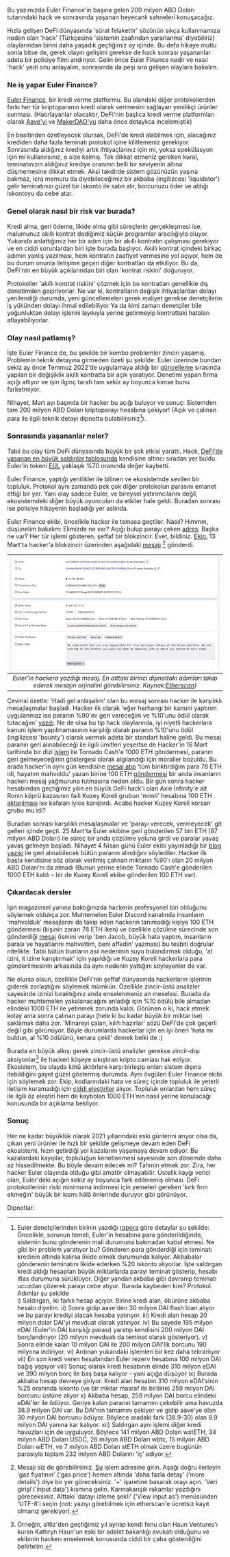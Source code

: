 Bu yazımızda Euler Finance'in başına gelen 200 milyon ABD Doları tutarındaki hack ve sonrasında yaşanan heyecanlı sahneleri konuşacağız. 

Hızla gelişen DeFi dünyasında 'sürat felakettir' sözünün sıkça kullanmamıza neden olan 'hack' (Türkçesine 'sistemin zaafından yararlanma' diyebiliriz) olaylarından birini daha yaşadık geçtiğimiz ay içinde. Bu defa hikaye mutlu sonla bitse de, gerek olayın gelişimi gerekse de hack sonrası yaşananlar adeta bir polisiye filmi andırıyor. Gelin önce Euler Finance nedir ve nasıl 'hack' yedi onu anlayalım, sonrasında da peşi sıra gelişen olaylara bakalım.

### Ne iş yapar Euler Finance?
[Euler Finance](https://www.euler.finance/), bir kredi verme platformu. Bu alandaki diğer protokollerden farkı her tür kriptoparanın kredi olarak verimesini sağlayan yenilikçi ürünler sunması. (Hatırlayanlar olacaktır, DeFi'nin başlıca kredi verme platformları olarak [Aave'yi](/genel/2021/07/19/defi-de-kurumsallara-karsi-bos-degil.html) ve [MakerDAO'yu](/genel/2019/02/15/MakerDAO-kredi-kullaniminda-cigir-acar-mi.html) daha önce detaylıca incelemiştik)

En basitinden özetleyecek olursak, DeFi'de kredi alabilmek için, alacağınız krediden daha fazla teminatı protokol içine kilitlemeniz gerekiyor. Sonrasında aldığınız krediyi artık ihtiyaçlarınız için mi, yoksa spekülasyon için mi kullanırsınız, o size kalmış. Tek dikkat etmeniz gereken kural, teminatınızın aldığınız krediye oranının belli bir seviyenin altına düşmemesine dikkat etmek. Aksi takdirde sistem gözünüzün yaşına bakmaz, icra memuru da diyebileceğimiz bir akbaba (ingilizcesi 'liquidator') gelir teminatınızı güzel bir iskonto ile satın alır, borcunuzu öder ve aldığı iskontoyu da cebe atar. 

### Genel olarak nasıl bir risk var burada? 

Kredi alma, geri ödeme, likide olma gibi süreçlerin gerçekleşmesi ise, malumunuz akıllı kontrat dediğimiz küçük programlar aracılığıyla oluyor. Yukarıda anlattığımız her bir adım için bir akıllı kontratın çalışması gerekiyor ve en ciddi sorunlardan biri işte burada başlıyor. Akıllı kontrat içindeki birkaç adımın yanlış yazılması, hem kontratın zaafiyet vermesine yol açıyor, hem de bu durum onunla iletişime geçen diğer kontratları da etkiliyor. Bu da, DeFi'nin en büyük açıklarından biri olan 'kontrat riskini' doğuruyor.

Protokoller 'akıllı kontrat riskini' çözmek için bu kontratları genellikle dış denetimden geçiriyorlar. Ne var ki, kontratların değişik ihtiyaçlardan dolayı yenilendiği durumda, yeni güncellemeleri gerek maliyet gerekse denetçilerin iş yükünden dolayı ihmal edilebiliyor Ya da kimi zaman denetçiler bile yoğunluktan dolayı işlerini layıkıyla yerine getirmeyip kontrattaki hataları atlayabiliyorlar.  

### Olay nasıl patlamış?

İşte Euler Finance de, bu şekilde bir kombo problemler zinciri yaşamış. Problemin teknik detayına girmeden özeti şu şekilde: Euler üzerinde bundan sekiz ay önce Temmuz 2022'de uygulamaya aldığı bir [güncelleme](https://forum.euler.finance/t/eip-14-contract-upgrades/305) sırasında yapılan bir değişiklik akıllı kontratta bir açık yaratıyor. Denetimi yapan firma açığı atlıyor ve işin ilginç tarafı tam sekiz ay boyunca kimse bunu farketmiyor. 

Nihayet, Mart ayı başında bir hacker bu açığı buluyor ve sonuç: Sistemden tam 200 milyon ABD Doları kriptoparayı hesabına çekiyor! (Açık ve çalınan para ile ilgili teknik detayı dipnotta bulabilirsiniz[^3]). 

### Sonrasında yaşananlar neler?
Tabii bu olay tüm DeFi dünyasında büyük bir şok etkisi yarattı. Hack, [DeFi'de yaşanan en büyük saldırılar tablosunda](https://rekt.news/leaderboard/) kendisine altıncı sıradan yer buldu. Euler'in tokeni [EUL](https://www.coingecko.com/en/coins/euler) yaklaşık %70 oranında değer kaybetti. 

Euler Finance, yaptığı yenilikler ile bilinen ve ekosistemde sevilen bir topluluk. Protokol aynı zamanda pek çok diğer protokolun parasını emanet ettiği bir yer. Yani olay sadece Euler, ve bireysel yatırımcılarını değil, ekosistemdeki diğer büyük oyuncuları da etkiler hale geldi. Buradan sonrası ise polisiye hikayenin başladığı yer aslında. 

Euler Finance ekibi, öncelikle hacker ile temasa geçtiler. Nasıl? Hımmm, düşünelim bakalım: Elimizde ne var? Açığı bulup parayı çeken [adres](https://etherscan.io/address/0xee009faf00cf54c1b4387829af7a8dc5f0c8c8c5). Başka ne var? Her tür işlemi gösteren, şeffaf bir blokzincir. Evet, bildiniz. [Ekip](https://etherscan.io/address/0xb66cd966670d962c227b3eaba30a872dbfb995db), 13 Mart'ta hacker'a blokzincir üzerinden aşağıdaki [mesajı](https://etherscan.io/tx/0x539c6fff0fce70e02dddd80a5534acf3df57deafbdc40f41abb20aa8f94a6d0d) [^1] gönderdi. 

| ![hacker_mesaj](/assets/euler-finance-to-hacker-280313_800.jpg)|
|:--:| 
| *Euler'in hackera yazdığı mesaj. En alttaki birinci dipnottaki adımları takip ederek mesajın orjinalini görebilirsiniz. Kaynak:[Etherscan](https://etherscan.io/tx/0x539c6fff0fce70e02dddd80a5534acf3df57deafbdc40f41abb20aa8f94a6d0d))*|

Çevirisi özetle: 'Hadi gel anlaşalım' olan bu mesaj sonrası hacker ile karşılıklı mesajlaşmalar başladı. Hacker ilk olarak 'eğer herhangi bir kanuni yaptırım uygulanmaz ise paranın %90'ını geri vereceğini ve %10'unu ödül olarak tutacağını' [yazdı](https://etherscan.io/tx/0xa7156a9e9031e4afecf8d48f8c54f1e4c9bdba5a4b91fe3087602351343ad888). Ne de olsa bu tip hack olaylarında, iyi niyetli hackerlara kanuni işlem yapılmamasının karşılığı olarak paranın %10'unu ödül (ingilizcesi 'bounty') olarak vermek adeta bir standart haline geldi. Bu mesaj paranın geri alınabileceği ile ilgili ümitleri yeşertse de Hacker'in 16 Mart tarihinde bir dizi [işlem](https://etherscan.io/tx/0xd7cc4f5305441c1ae773982d4813e48008b9fe2da10b86c6d96901e578ffffd6) ile Tornado Cash'e 1000 ETH göndermesi, paranın geri gelmeyeceğinin göstergesi olarak algılandığı için moraller bozuldu.  Bu arada hacker'in aynı gün kendisine [mesaj atıp](https://etherscan.io/tx/0xbe21a9719a4f89f7dc98419f60b247d69780b569cd8869c0031aae000f98cf17) 'tüm biriktirdiğim para 78 ETH idi, hayatım mahvoldu' yazan birine 100 ETH [göndermesi](https://etherscan.io/tx/0xcc8edbe70d22176e90027bb07047b5cc7541b169ef9ef71ae6d6793f344b8bc5) bir anda insanların hackerı mesaj yağmuruna tutmasına neden oldu. Bir gün sonra hacker hesabından geçtiğimiz yılın en büyük DeFi hack'i olan Axie Infinity'e ait Ronin köprü kazasının faili Kuzey Koreli grubun 'mimli' hesabına 100 ETH [aktarılması](https://etherscan.io/tx/0x202a67d3a1d52e4dd5e1eebe49da511164b6e4a1ebe717dcf4674dd83a2bd457) ise kafaları iyice karıştırdı. Acaba hacker Kuzey Koreli korsan grubu mu idi?

Buradan sonrası karşılıklı mesajlaşmalar ve 'parayı verecek, vermeyecek' git gelleri içinde geçti. 25 Mart'ta Euler ekibine geri gönderilen  57 bin ETH (87 milyon ABD Doları) ile süreç bir anda çözülme yoluna girdi ve paralar yavaş yavaş gelmeye başladı. Nihayet 4 Nisan günü Euler ekibi yayınladığı bir [blog yazısı](https://forum.euler.finance/t/special-announcement/900) ile geri alınabilecek bütün paranın alındığını söylediler. Hacker ilk başta kendisine söz  olarak verilmiş çalınan miktarın %90'ı olan 20 milyon ABD Doları'nı da almadı (Bunun yerine elinde Tornado Cash'e gönderilen 1000 ETH kaldı - bir de Kuzey Koreli ekibe gönderilen 100 ETH var).

### Çıkarılacak dersler
İşin magazinsel yanına baktığınızda hackerin profesyonel biri olduğunu söylemek oldukça zor. Muhtemelen Euler Discord kanalında insanların 'mahvolduk' mesajlarını da takip eden hackerın tanımadığı kişiye 100 ETH göndermesi (kişinin zararı 78 ETH iken) ve özellikle çözülme sürecinde son gönderdiği [mesaj](https://etherscan.io/tx/0xedd8102ca037abaeb75ce6a1afe951d2953258392d891ff23510276993a5437c) (ismini verip 'ben Jacob, büyük hata yaptım, insanların parası ve hayatlarını mahvettim, beni affedin' yazması) bu tesbiti doğrular nitelikte. Tabii bütün bunların asıl nedeninin suyu bulandırmak olduğu, 'at izini, it izine karıştırmak' için yapıldığı ve Kuzey Koreli hackerlara para gönderilmesinin arkasında da aynı nedenin yattığını söyleyenler de var. 

Ne olursa olsun, özellikle DeFi'nin şeffaf dünyasında hackerların işlerinin giderek zorlaştığını söylemek mümkün. Özellikle zincir-üstü analizler sayesinde izinizi bıraktığınız anda enselenmeniz an meselesi. Burada da hacker muhtemelen yakalanacağını anladığı için %10 ödülü bile almadan elindeki 1000 ETH ile yetinmek zorunda kaldı. Görünen o ki, hack etmek kolay ama sonra çalınan parayı (hele ki bu kadar büyük bir miktar ise) saklamak daha zor. 'Minareyi çalan, kılıfı hazırlar' sözü DeFi'de çok geçerli değil gibi görünüyor. Böyle durumlarda hackerlar için en iyi öneri 'hata mı buldun, al %10 ödülünü, kenara çekil' demek belki de :) 

Burada en büyük alkışı gerek zincir-üstü analizler gerekse zincir-dışı aksiyonlar[^2] ile hackeri köşeye sıkıştıran kripto camiası hak ediyor. Ekosistem, bu olayda kötü aktörlere karşı birleşip onları sistem dışına itebildiğini gayet güzel göstermiş durumda. Aynı övgüleri Euler Finance ekibi için söylemek zor. Ekip, kodlarındaki hata ve süreç içinde topluluk ile yeterli iletişim kuramadığı için [ciddi eleştiriler](https://uniqpath.com/euler/?v=1) alıyor. Topluluk onlardan hem süreç ile ilgili öz eleştiri hem de kaybolan 1000 ETH'nin nasıl yerine konulacağı konusunda bir açıklama bekliyor. 

### Sonuç 

Her ne kadar büyüklük olarak 2021 yıllarındaki eski günlerini arıyor olsa da, çıkan yeni ürünler ile hızlı bir şekilde gelişmeye devam eden DeFi ekosistemi, hızın getirdiği yol kazalarını yaşamaya devam ediyor. Bu kazalardaki kayıplar, topluluğun kenetlenmesi sayesinde son dönemde daha az hissedilmekte. Bu böyle devam edecek mi? Tahmin etmek zor. Zira, her hacker Euler olayında olduğu gibi amatör olmayabilir. Üstelik kaygı verici olan, Euler'deki açığın sekiz ay boyunca fark edilmemiş olması. DeFi protokollerinin riski minimuma indirmesi için yemeleri gereken 'kırk fırın ekmeğin' büyük bir kısmı hâlâ önlerinde duruyor gibi görünüyor.

Dipnotlar: 
[^1]: Mesajı siz de görebilirsiniz. [Şu](https://etherscan.io/tx/0x539c6fff0fce70e02dddd80a5534acf3df57deafbdc40f41abb20aa8f94a6d0d) işlem adresine girin. Aşağı doğru ilerleyin 'gaz fiyatının' ('gas price') hemen altında 'daha fazla detay' ('more details') diye bir yer göreceksiniz. '+' işaretine basarak orayı açın. 'Veri girişi'('input data') kısmına gelin. Karmakarışık rakamlar yazdığını göreceksiniz. Alttaki 'datayı izleme şekli' ('View input as') menüsünden 'UTF-8'i seçin (not: yazıyı görebilmek için etherscan'e ücretsiz kayıt olmanız gerekiyor). 

[^2]: Örneğin, a16z'den geçtiğimiz yıl ayrılıp kendi fonu olan Haun Ventures'ı kuran Kathryn Haun'un eski bir adalet bakanlığı avukatı olduğunu ve ekibinin hackerı enselemek konusunda ciddi bir çaba gösterdiğini belirtelim. 

[^3]: Euler denetçilerinden birinin yazdığı [rapora](https://medium.com/@omniscia.io/euler-finance-incident-post-mortem-1ce077c28454) göre detaylar şu şekilde: Öncelikle, sorunun temeli, Euler'in hesabına para gönderildiğinde, sistemin bunu gönderenin mali durumuna bakmadan kabul etmesi. Ne gibi bir problem yaratıyor bu? Gönderen para gönderdiği için teminatı kredinin altında kalırsa likide olmak durumunda kalıyor. Akbabalar gönderenin teminatını likide ederken %20 iskonto alıyorlar. İşte saldırgan kredi aldığı hesaptan büyük miktarlarda parayı teminat gösterip, hesabı iflas durumuna sürüklüyor. Diğer yandan akbaba gibi davranıp teminatı ucuzdan çözerek parayı cebe atıyor. Burada kaybeden kim? Protokol. Adımlar şu şekilde  
i) Saldırgan, iki farklı hesap açıyor. Birine kredi alan, öbürüne akbaba hesabı diyelim. 
ii) Sonra gidip aave'den 30 milyon DAI flash loan alıyor ve bu parayı krediyi alacak hesaba yatırıyor. 
iii) Kredi alan hesap 20 milyon dolar DAI'yi mevduat olarak yatırıyor. 
iv) Bu sayede 195 milyon eDAI (Euler'in DAI karşılığı parası) yaratıp kendisini 200 milyon DAI borçlandırıyor (20 milyon mevduatı da teminat olarak gösteriyor). 
v) Sonra elinde kalan 10 milyon DAI ile 200 milyon DAI'lik borcunu 190 milyona indiriyor.
vi) Ardınan yukarıdaki işlemleri bir kez daha tekrarlıyor
vii) En son kredi veren hesabından Euler rezerv hesabına 100 milyon DAI bağış yapıyor
viii) Sonuç olarak kredi hesabının elinde 310 milyon eDAI ve 390 milyon borç ile baş başa kalıyor - yani açığa düşüyor
ix) Burada akbaba hesap devreye giriyor. Kredi alan hesabın 310 milyon eDAI'sinin %25 oranında iskonto (ve bir miktar masraf ile birlikte) 259 milyon DAI borcunu üstüne alıyor
x) Akbaba hesap, 259 milyon DAI borcu elindeki eDAI'ler ile ödüyor. Geriye kalan paranın tamamını çekebilir ama havuzda 38.9 milyon DAI var. Bu DAI'nin tamamını çekiyor ve gidip aave'ye olan 30 milyon DAI borcunu ödüyor. Böylece aradaki fark (38.9-30) olan 8.9 milyon DAI yanına kar kalıyor. 
xii) Saldırgan aynı işlemi diğer kredi havuzları için de uyguluyor. Böylece 141 milyon ABD Doları wstETH, 34 milyon ABD Doları USDC, 26 milyon ABD Doları wbtc, 15 milyon ABD Doları wETH, ve 7 milyon ABD Doları stETH olmak üzere bugünün parasıyla toplam 232 milyon ABD Dolarını 'iç' ediyor. 

